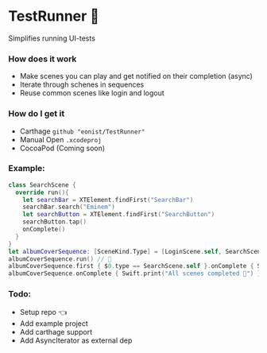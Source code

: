 # TestRunner 🏃

Simplifies running UI-tests 

### How does it work
- Make scenes you can play and get notified on their completion (async)
- Iterate through schenes in sequences
- Reuse common scenes like login and logout

### How do I get it
- Carthage `github "eonist/TestRunner"`
- Manual Open `.xcodeproj`
- CocoaPod (Coming soon)

### Example:
```swift
class SearchScene {
  override run(){
    let searchBar = XTElement.findFirst("SearchBar")
    searchBar.search("Eminem")
    let searchButton = XTElement.findFirst("SearchButton")
    searchButton.tap()
    onComplete()
  }
}
let albumCoverSequence: [SceneKind.Type] = [LoginScene.self, SearchScene.self, LogoutScene.self]
albumCoverSequence.run() // 🏃
albumCoverSequence.first { $0.type == SearchScene.self }.onComplete { Swift.print("SearchScene ✅") }
albumCoverSequence.onComplete { Swift.print("All scenes completed 🏁") }
```

### Todo:
- Setup repo 👈
- Add example project
- Add carthage support
- Add AsyncIterator as external dep
